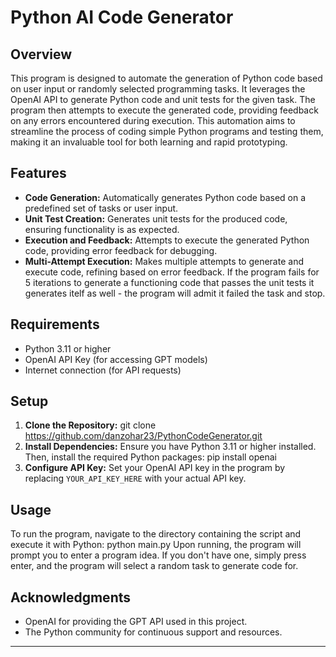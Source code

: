 # Python AI Code Generator

## Overview
This program is designed to automate the generation of Python code based on user input or randomly selected programming tasks.
It leverages the OpenAI API to generate Python code and unit tests for the given task. The program then attempts to execute the generated code,
providing feedback on any errors encountered during execution.
This automation aims to streamline the process of coding simple Python programs and testing them, making it an invaluable tool for both learning and rapid prototyping.

## Features
- **Code Generation:** Automatically generates Python code based on a predefined set of tasks or user input.
- **Unit Test Creation:** Generates unit tests for the produced code, ensuring functionality is as expected.
- **Execution and Feedback:** Attempts to execute the generated Python code, providing error feedback for debugging.
- **Multi-Attempt Execution:** Makes multiple attempts to generate and execute code, refining based on error feedback. If the program fails for 5 iterations to generate a functioning code that passes the unit tests it generates itelf as well - the program will admit it failed the task and stop.

## Requirements
- Python 3.11 or higher
- OpenAI API Key (for accessing GPT models)
- Internet connection (for API requests)

## Setup
1. **Clone the Repository:**
   git clone https://github.com/danzohar23/PythonCodeGenerator.git
2. **Install Dependencies:**
Ensure you have Python 3.11 or higher installed. Then, install the required Python packages:
  pip install openai
3. **Configure API Key:**
Set your OpenAI API key in the program by replacing `YOUR_API_KEY_HERE` with your actual API key.

## Usage
To run the program, navigate to the directory containing the script and execute it with Python:
  python main.py
Upon running, the program will prompt you to enter a program idea. If you don't have one, simply press enter, and the program will select a random task to generate code for.


## Acknowledgments
- OpenAI for providing the GPT API used in this project.
- The Python community for continuous support and resources.

---
